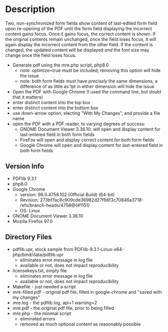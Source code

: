 # Description

Two, non-synchronized form fields show content of last-edited form field upon re-opening of the PDF until the form field displaying the incorrect content gains focus. Once it gains focus, the correct content is shown. If the original contents remain unchanged, once the field loses focus, it will again display the incorrect content from the other field. If the content is changed, the updated content will be displayed _and_ the font size may change once the field loses focus.

+   Generate pdf using the mre.php script, php8.0 
    +   note: optimize=true must be included; removing this option will hide the issue
    +   note: both form fields must have _precisely_ the same dimensions; a difference of as little as 1pt in either dimension will hide the issue
+   Open the PDF with Google Chrome (I used the command line, but doubt that it matters)
+   enter distinct content into the top box
+   enter distinct content into the bottom box
+   use down-arrow option, electing "With My Changes", and provide a file name
+   open the PDF with a PDF reader, to varying degrees of success:
    +   GNOME Document Viewer 3.36.10: will open and display content for last-entered field in both form fields
    +   FireFox will open and display correct content for both form fields
    +   Google Chrome will open and display content for last-entered field in both form fields

## Version Info

+   PDFlib 9.3.1
+   php8.0
+   Google Chrome
    +   version: 98.0.4758.102 (Official Build) (64-bit) 
    +   Revision: 273bf7ac8c909cde36982d27f66f3c70846a3718-refs/branch-heads/4758@{#1151}
    +   OS: Linux
+   GNOME Document Viewer 3.36.10
+   Mozilla Firefox 97.0



## Directory Files

+   pdflib.upr, stock sample from PDFlib-9.3.1-Linux-x64-php/bind/data/pdflib.upr
    +   eliminates error message in log file
    +   available or not, does not impact reproducibility
+   licensekeys.txt, empty file 
    +   eliminates error message in log file
    +   available or not, does not impact reproducibility
+   Makefile - just needed a script
+   mre-filled.pdf - original pdf file, filled in google-chrome and "saved with my changes"
+   mre.log - the pdflib log, api=1 warning=2
+   mre.pdf - the original pdf file, prior to being filled
+   mre.php - the minimal script
    +   eliminated errors
    +   removed as much optional content as reasonably possible
